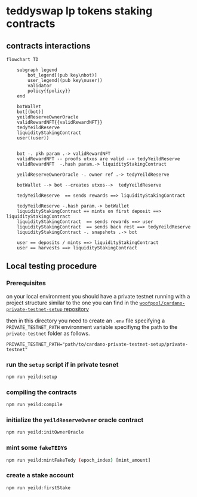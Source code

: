 # teddyswap lp tokens staking contracts


## contracts interactions 

```mermaid
flowchart TD

    subgraph legend
        bot_legend[(pub key\nbot)]
        user_legend((pub key\nuser))
        validator
        policy{{policy}}
    end

    botWallet
    bot[(bot)]
    yeildReserveOwnerOracle
    validRewardNFT{{validRewardNFT}}
    tedyYeildReserve
    liquidityStakingContract
    user((user))


    bot -. pkh param .-> validRewardNFT
    validRewardNFT -- proofs utxos are valid --> tedyYeildReserve
    validRewardNFT  -.hash param.-> liquidityStakingContract

    yeildReserveOwnerOracle -. owner ref .-> tedyYeildReserve
    
    botWallet --> bot --creates utxos-->  tedyYeildReserve
    
    tedyYeildReserve  == sends rewards ==> liquidityStakingContract

    tedyYeildReserve -.hash param.-> botWallet
    liquidityStakingContract == mints on first deposit ==> liquidityStakingContract
    liquidityStakingContract  == sends rewards ==> user
    liquidityStakingContract  == sends back rest ==> tedyYeildReserve
    liquidityStakingContract -. snapshots .-> bot

    user == deposits / mints ==> liquidityStakingContract
    user == harvests ==> liquidityStakingContract
```

## Local testing procedure

### Prerequisites

on your local environment you should have a private testnet running with a project structure similar to the one you can find in the [`woofpool/cardano-private-testnet-setup` repository](https://github.com/woofpool/cardano-private-testnet-setup)

then in this directory you need to create an `.env` file specifying a `PRIVATE_TESTNET_PATH` environment variable specifiyng the path to the `private-testnet` folder as follows.
```
PRIVATE_TESTNET_PATH="path/to/cardano-private-testnet-setup/private-testnet"
```

### run the `setup` script if in private tesnet

```bash
npm run yeild:setup
```

### compiling the contracts

```bash
npm run yeild:compile
```

### initialize the `yeildReserveOwner` oracle contract

```bash
npm run yeild:initOwnerOracle
```

### mint some `fakeTEDY`s

```bash
npm run yeild:mintFakeTedy (epoch_index) [mint_amount]
```

### create a stake account

```bash
npm run yeild:firstStake
```